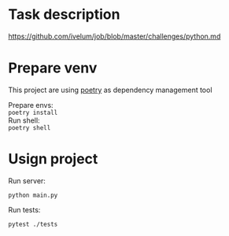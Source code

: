 # Task description

https://github.com/ivelum/job/blob/master/challenges/python.md

# Prepare venv

This project are using [poetry](https://python-poetry.org/) as dependency management tool

Prepare envs:  
`poetry install`  
Run shell:  
`poetry shell`

# Usign project

Run server:

`python main.py`

Run tests:

`pytest ./tests`
